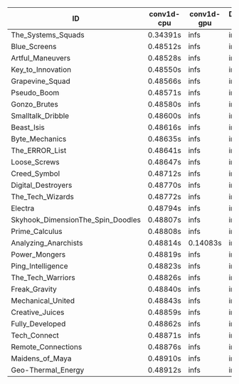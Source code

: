 |ID|conv1d-cpu|conv1d-gpu|DWSPConv2D-gpu|gemm-gpu|avg|
|-|-|-|-|-|-|
|The_Systems_Squads|0.34391s|infs|infs|4.50555s|infs|
|Blue_Screens|0.48512s|infs|infs|4.46806s|infs|
|Artful_Maneuvers|0.48528s|infs|infs|4.45405s|infs|
|Key_to_Innovation|0.48550s|infs|infs|4.45807s|infs|
|Grapevine_Squad|0.48566s|infs|infs|4.47708s|infs|
|Pseudo_Boom|0.48571s|infs|infs|4.45144s|infs|
|Gonzo_Brutes|0.48580s|infs|infs|4.47959s|infs|
|Smalltalk_Dribble|0.48600s|infs|infs|4.44618s|infs|
|Beast_Isis|0.48616s|infs|infs|4.47948s|infs|
|Byte_Mechanics|0.48635s|infs|infs|4.47907s|infs|
|The_ERROR_List|0.48641s|infs|infs|4.47964s|infs|
|Loose_Screws|0.48647s|infs|infs|4.47981s|infs|
|Creed_Symbol|0.48712s|infs|infs|4.45070s|infs|
|Digital_Destroyers|0.48770s|infs|infs|4.47025s|infs|
|The_Tech_Wizards|0.48772s|infs|infs|4.50801s|infs|
|Electra|0.48794s|infs|infs|4.50407s|infs|
|Skyhook_DimensionThe_Spin_Doodles|0.48807s|infs|infs|4.50889s|infs|
|Prime_Calculus|0.48808s|infs|infs|4.48283s|infs|
|Analyzing_Anarchists|0.48814s|0.14083s|infs|4.50089s|infs|
|Power_Mongers|0.48819s|infs|infs|4.50054s|infs|
|Ping_Intelligence|0.48823s|infs|infs|4.49374s|infs|
|The_Tech_Warriors|0.48826s|infs|infs|4.50273s|infs|
|Freak_Gravity|0.48840s|infs|infs|4.50293s|infs|
|Mechanical_United|0.48843s|infs|infs|4.49048s|infs|
|Creative_Juices|0.48859s|infs|infs|4.49183s|infs|
|Fully_Developed|0.48862s|infs|infs|4.50622s|infs|
|Tech_Connect|0.48871s|infs|infs|4.49985s|infs|
|Remote_Connections|0.48876s|infs|infs|4.50974s|infs|
|Maidens_of_Maya|0.48910s|infs|infs|4.49974s|infs|
|Geo-Thermal_Energy|0.48912s|infs|infs|4.46138s|infs|

